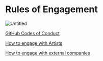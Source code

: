 # Rules of Engagement

![Untitled](Rules%20of%20Engagement%203522e326009f4798af34d86776254a65/Untitled.png)

[GitHub Codes of Conduct](Rules%20of%20Engagement%203522e326009f4798af34d86776254a65/GitHub%20Codes%20of%20Conduct%20884dfb0d89a4423f9001e768620c786a.md)

[How to engage with Artists](Rules%20of%20Engagement%203522e326009f4798af34d86776254a65/How%20to%20engage%20with%20Artists%2066284ddee37f41ada3053fd54b41b0e1.md)

[How to engage with external companies](Rules%20of%20Engagement%203522e326009f4798af34d86776254a65/How%20to%20engage%20with%20external%20companies%201349431f2cd2450d8ee19a25129b064f.md)